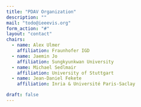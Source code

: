```yaml
---
title: "PDAV Organization"
description: ""
mail: "todo@ieeevis.org"
form_action: "#"
layout: "contact"
chairs:
  - name: Alex Ulmer
    affiliation: Fraunhofer IGD
  - name: Jaemin Jo 
    affiliation: Sungkyunkwan University
  - name: Michael Sedlmair 
    affiliation: University of Stuttgart
  - name: Jean-Daniel Fekete 
    affiliation: Inria & Université Paris-Saclay

draft: false
---
```

